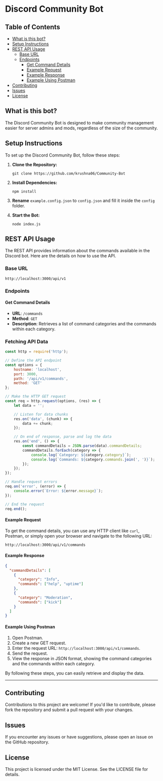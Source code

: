 # Discord Community Bot

## Table of Contents
- [What is this bot?](#what-is-this-bot)
- [Setup Instructions](#setup-instructions)
- [REST API Usage](#rest-api-usage)
  - [Base URL](#base-url)
  - [Endpoints](#endpoints)
    - [Get Command Details](#get-command-details)
    - [Example Request](#example-request)
    - [Example Response](#example-response)
    - [Example Using Postman](#example-using-postman)
- [Contributing](#contributing)
- [Issues](#issues)
- [License](#license)

## What is this bot?
The Discord Community Bot is designed to make community management easier for server admins and mods, regardless of the size of the community.

## Setup Instructions
To set up the Discord Community Bot, follow these steps:

1. **Clone the Repository:**
   ```
   git clone https://github.com/krushna06/Community-Bot
   ```
   
2. **Install Dependencies:**
   ```
   npm install
   ```

3. **Rename** `example.config.json` to `config.json` and fill it inside the `config` folder.

4. **Start the Bot:**
   ```
   node index.js
   ```

## REST API Usage
The REST API provides information about the commands available in the Discord bot. Here are the details on how to use the API.

### Base URL
```
http://localhost:3000/api/v1
```

### Endpoints
#### Get Command Details
- **URL**: `/commands`
- **Method**: `GET`
- **Description**: Retrieves a list of command categories and the commands within each category.

### Fetching API Data

```javascript
const http = require('http');

// Define the API endpoint
const options = {
    hostname: 'localhost',
    port: 3000,
    path: '/api/v1/commands',
    method: 'GET'
};

// Make the HTTP GET request
const req = http.request(options, (res) => {
    let data = '';

    // Listen for data chunks
    res.on('data', (chunk) => {
        data += chunk;
    });

    // On end of response, parse and log the data
    res.on('end', () => {
        const commandDetails = JSON.parse(data).commandDetails;
        commandDetails.forEach(category => {
            console.log(`Category: ${category.category}`);
            console.log(`Commands: ${category.commands.join(', ')}`);
        });
    });
});

// Handle request errors
req.on('error', (error) => {
    console.error(`Error: ${error.message}`);
});

// End the request
req.end();
```

#### Example Request
To get the command details, you can use any HTTP client like `curl`, Postman, or simply open your browser and navigate to the following URL:
```
http://localhost:3000/api/v1/commands
```

#### Example Response
```json
{
  "commandDetails": [
    {
      "category": "Info",
      "commands": ["help", "uptime"]
    },
    {
      "category": "Moderation",
      "commands": ["kick"]
    }
  ]
}
```

#### Example Using Postman
1. Open Postman.
2. Create a new GET request.
3. Enter the request URL: `http://localhost:3000/api/v1/commands`.
4. Send the request.
5. View the response in JSON format, showing the command categories and the commands within each category.

By following these steps, you can easily retrieve and display the data.

---

## Contributing
Contributions to this project are welcome! If you'd like to contribute, please fork the repository and submit a pull request with your changes.

## Issues
If you encounter any issues or have suggestions, please open an issue on the GitHub repository.

## License
This project is licensed under the MIT License. See the LICENSE file for details.